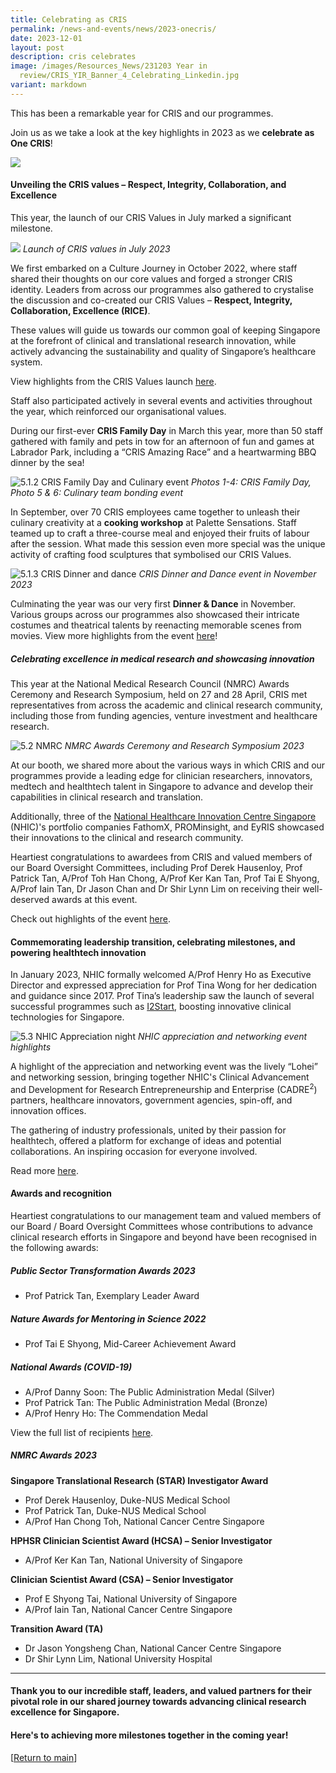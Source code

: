 ```yaml
---
title: Celebrating as CRIS
permalink: /news-and-events/news/2023-onecris/
date: 2023-12-01
layout: post
description: cris celebrates
image: /images/Resources_News/231203 Year in
  review/CRIS_YIR_Banner_4_Celebrating_Linkedin.jpg
variant: markdown
---
```

This has been a remarkable year for CRIS and our programmes. 

Join us as we take a look at the key highlights in 2023 as we **celebrate as One CRIS**!

![](/images/Resources_News/231203%20Year%20in%20review/CRIS_YIR_Banner_4_Celebrating.jpg)

#### **Unveiling the CRIS values – Respect, Integrity, Collaboration, and Excellence** 

This year, the launch of our CRIS Values in July marked a significant milestone. 

![](/images/Resources_News/231203%20Year%20in%20review/5_1_1.png)
*Launch of CRIS values in July 2023* 

We first embarked on a Culture Journey in October 2022, where staff shared their thoughts on our core values and forged a stronger CRIS identity. Leaders from across our programmes also gathered to crystalise the discussion and co-created our CRIS Values – **Respect, Integrity, Collaboration, Excellence (RICE)**. 

These values will guide us towards our common goal of keeping Singapore at the forefront of clinical and translational research innovation, while actively advancing the sustainability and quality of Singapore’s healthcare system. 

View highlights from the CRIS Values launch [here](https://www.linkedin.com/feed/update/urn:li:activity:7082248638541791232/). 

Staff also participated actively in several events and activities throughout the year, which reinforced our organisational values. 

During our first-ever **CRIS Family Day** in March this year, more than 50 staff gathered with family and pets in tow for an afternoon of fun and games at Labrador Park, including a “CRIS Amazing Race” and a heartwarming BBQ dinner by the sea! 

![5.1.2 CRIS Family Day and Culinary event](/images/Resources_News/231203%20Year%20in%20review/5_1_2.png)
*Photos 1-4: CRIS Family Day, Photo 5 &amp; 6: Culinary team bonding event*

In September, over 70 CRIS employees came together to unleash their culinary creativity at a **cooking workshop** at Palette Sensations. Staff teamed up to craft a three-course meal and enjoyed their fruits of labour after the session. What made this session even more special was the unique activity of crafting food sculptures that symbolised our CRIS Values. 

![5.1.3 CRIS Dinner and dance](/images/Resources_News/231203%20Year%20in%20review/5_1_3.png)
*CRIS Dinner and Dance event in November 2023* 

Culminating the year was our very first **Dinner &amp; Dance** in November. Various groups across our programmes also showcased their intricate costumes and theatrical talents by reenacting memorable scenes from movies. View more highlights from the event [here](https://www.linkedin.com/posts/crissg_criscelebrates-movienight-npmabrsg-activity-7127829372425695233-tkuM?)!

##### **Celebrating excellence in medical research and showcasing innovation**

This year at the National Medical Research Council (NMRC) Awards Ceremony and Research Symposium, held on 27 and 28 April, CRIS met representatives from across the academic and clinical research community, including those from funding agencies, venture investment and healthcare research. 

![5.2 NMRC](/images/Resources_News/231203%20Year%20in%20review/5_2.png)
*NMRC Awards Ceremony and Research Symposium 2023* 

At our booth, we shared more about the various ways in which CRIS and our programmes provide a leading edge for clinician researchers, innovators, medtech and healthtech talent in Singapore to advance and develop their capabilities in clinical research and translation.

Additionally, three of the [National Healthcare Innovation Centre Singapore](https://www.nhic.sg) (NHIC)'s portfolio companies FathomX, PROMinsight, and EyRIS showcased their innovations to the clinical and research community.

Heartiest congratulations to awardees from CRIS and valued members of our Board Oversight Committees, including Prof Derek Hausenloy, Prof Patrick Tan, A/Prof Toh Han Chong, A/Prof Ker Kan Tan, Prof Tai E Shyong, A/Prof Iain Tan, Dr Jason Chan and Dr Shir Lynn Lim on receiving their well-deserved awards at this event.

Check out highlights of the event [here](https://www.linkedin.com/posts/nhicsg_geriatriccare-virology-implementationscience-activity-7057870806692876288-MlBU).


#### **Commemorating leadership transition, celebrating milestones, and powering healthtech innovation**

In January 2023, NHIC formally welcomed A/Prof Henry Ho as Executive Director and expressed appreciation for Prof Tina Wong for her dedication and guidance since 2017. Prof Tina’s leadership saw the launch of several successful programmes such as [I2Start](https://www.nhic.sg/funding/innovation-to-startup/), boosting innovative clinical technologies for Singapore. 

![5.3 NHIC Appreciation night](/images/Resources_News/231203%20Year%20in%20review/5_3.png)
*NHIC appreciation and networking event highlights* 

A highlight of the appreciation and networking event was the lively “Lohei” and networking session, bringing together NHIC's Clinical Advancement and Development for Research Entrepreneurship and Enterprise (CADRE<sup>2</sup>) partners, healthcare innovators, government agencies, spin-off, and innovation offices. 

The gathering of industry professionals, united by their passion for healthtech, offered a platform for exchange of ideas and potential collaborations. An inspiring occasion for everyone involved. 

Read more [here](https://www.linkedin.com/feed/update/urn:li:activity:7021597363286773760/).

#### **Awards and recognition**

Heartiest congratulations to our management team and valued members of our Board / Board Oversight Committees whose contributions to advance clinical research efforts in Singapore and beyond have been recognised in the following awards:

##### Public Sector Transformation Awards 2023
* Prof Patrick Tan, Exemplary Leader Award

##### Nature Awards for Mentoring in Science 2022
* Prof Tai E Shyong, Mid-Career Achievement Award

##### National Awards (COVID-19)
* A/Prof Danny Soon: The Public Administration Medal (Silver)
* Prof Patrick Tan: The Public Administration Medal (Bronze)
* A/Prof Henry Ho: The Commendation Medal

View the full list of recipients [here](https://www.linkedin.com/posts/crissg_congratulations-to-the-cris-awardees-board-activity-7014868820150427648-8EYG).

##### NMRC Awards 2023
**Singapore Translational Research (STAR) Investigator Award**
* Prof Derek Hausenloy, Duke-NUS Medical School
* Prof Patrick Tan, Duke-NUS Medical School
* A/Prof Han Chong Toh, National Cancer Centre Singapore

**HPHSR Clinician Scientist Award (HCSA) – Senior Investigator**
* A/Prof Ker Kan Tan, National University of Singapore

**Clinician Scientist Award (CSA) – Senior Investigator**
* Prof E Shyong Tai, National University of Singapore
* A/Prof Iain Tan, National Cancer Centre Singapore

**Transition Award (TA)**
* Dr Jason Yongsheng Chan, National Cancer Centre Singapore
* Dr Shir Lynn Lim, National University Hospital

---
#### **Thank you to our incredible staff, leaders, and valued partners for their pivotal role in our shared journey towards advancing clinical research excellence for Singapore.**

#### **Here's to achieving more milestones together in the coming year!**

[[Return to main](/news-and-events/news/2023-year-in-review/)]